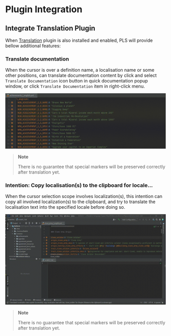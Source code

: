 # Plugin Integration

## Integrate **Translation** Plugin

When [Translation](https://github.com/YiiGuxing/TranslationPlugin) plugin is also installed and enabled,
PLS will provide bellow additional features:

### Translate documentation

When the cursor is over a definition name, a localisation name or some other positions,
can translate documentation content by click and select `Translate Documentation` icon button in quick documentation popup window,
or click `Translate Documentation` item in right-click menu.

![](../assets/images/plugin-integration/translate-documentation.gif)

> **Note**
> 
> There is no guarantee that special markers will be preserved correctly after translation yet.

### Intention: Copy localisation(s) to the clipboard for locale...

When the cursor selection scope involves localization(s),
this intention can copy all involved localization(s) to the clipboard,
and try to translate the localisation text into the specified locale before doing so.

![](../assets/images/plugin-integration/intention_copy_loc_for_locale.gif)

> **Note**
> 
> There is no guarantee that special markers will be preserved correctly after translation yet.